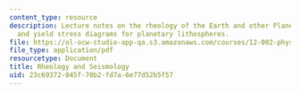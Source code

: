 ```yaml
---
content_type: resource
description: Lecture notes on the rheology of the Earth and other Planets, seismology,
  and yield stress diagrams for planetary lithospheres.
file: https://ol-ocw-studio-app-qa.s3.amazonaws.com/courses/12-002-physics-and-chemistry-of-the-terrestrial-planets-fall-2008/23c69372045f70b2fd7a6e77d52b5f57_MIT12_002f08_Lec09.pdf
file_type: application/pdf
resourcetype: Document
title: Rheology and Seismology
uid: 23c69372-045f-70b2-fd7a-6e77d52b5f57
---
```

